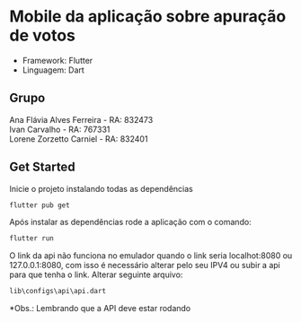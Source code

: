 # Mobile da aplicação sobre apuração de votos

-   Framework: Flutter
-   Linguagem: Dart

## Grupo
Ana Flávia Alves Ferreira - RA: 832473 \
Ivan Carvalho - RA: 767331 \
Lorene Zorzetto Carniel - RA: 832401

## Get Started

Inicie o projeto instalando todas as dependências

```bash
flutter pub get
```

Após instalar as dependências rode a aplicação com o comando:

```bash
flutter run
```

O link da api não funciona no emulador quando o link seria localhot:8080 ou 127.0.0.1:8080, com isso é necessário alterar pelo seu IPV4 ou subir a api para que tenha o link. Alterar seguinte arquivo:
```bash
lib\configs\api\api.dart
```

\*Obs.: Lembrando que a API deve estar rodando
